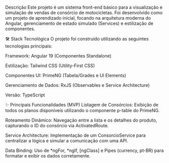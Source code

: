 Descrição
Este projeto é um sistema front-end básico para a visualização e simulação de vendas de consórcio de motocicletas. Foi desenvolvido como um projeto de aprendizado inicial, focando na arquitetura moderna do Angular, gerenciamento de estado simulado (Services) e estilização de componentes.

🛠️ Stack Tecnológica
O projeto foi construído utilizando as seguintes tecnologias principais:

Framework: Angular 19 (Componentes Standalone)

Estilização: Tailwind CSS (Utility-First CSS)

Componentes UI: PrimeNG (Tabela/Grades e UI Elements)

Gerenciamento de Dados: RxJS (Observables e Service Architecture)

Versão: TypeScript

✨ Principais Funcionalidades (MVP)
Listagem de Consórcios: Exibição de todos os planos disponíveis utilizando o componente p-table do PrimeNG.

Roteamento Dinâmico: Navegação entre a lista e os detalhes do produto, capturando o ID do consórcio via ActivatedRoute.

Service Architecture: Implementação de um ConsorcioService para centralizar a lógica e simular a comunicação com uma API.

Data Binding: Uso de *ngFor, *ngIf, [ngClass] e Pipes (currency, pt-BR) para formatar e exibir os dados corretamente.